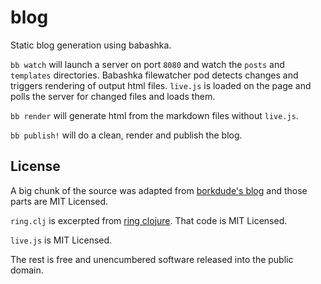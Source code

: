 # blog
Static blog generation using babashka.

`bb watch` will launch a server on port `8080` and watch
the `posts` and `templates` directories. Babashka filewatcher pod
detects changes and triggers rendering of output html files. `live.js`
is loaded on the page and polls the server for changed files and loads them.

`bb render` will generate html from the markdown files without `live.js`.

`bb publish!` will do a clean, render and publish the blog.

## License
A big chunk of the source was adapted from [borkdude's blog](https://github.com/borkdude/blog) and
those parts are MIT Licensed.

`ring.clj` is excerpted from [ring clojure](https://github.com/ring-clojure/ring). That code is MIT Licensed.

`live.js` is MIT Licensed.

The rest is free and unencumbered software released into the public domain.
